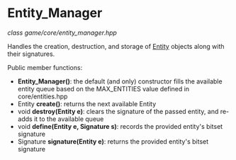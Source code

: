 # Entity_Manager
*class*
*game/core/entity_manager.hpp*

Handles the creation, destruction, and storage of [Entity](entity.md) objects along with their signatures.

Public member functions:
- **Entity_Manager()**: the default (and only) constructor fills the available entity queue based on the MAX_ENTITIES value defined in core/entities.hpp
- Entity **create()**: returns the next available Entity
- void **destroy(Entity e)**: clears the signature of the passed entity, and re-adds it to the available queue	
- void **define(Entity e, Signature s)**: records the provided entity's bitset signature
- Signature **signature(Entity e)**: returns the provided entity's bitset signature